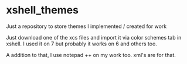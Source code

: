# xshell_themes
Just a repository to store themes I implemented / created for work

Just download one of the xcs files and import it via color schemes tab in xshell. I used it on 7 but probably it works on 6 and others too.

A addition to that, I use notepad ++ on my work too. xml's are for that.
